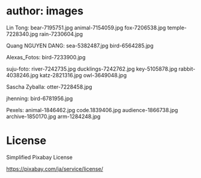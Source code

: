 
# author: images

Lin Tong: 
bear-7195751.jpg
animal-7154059.jpg
fox-7206538.jpg
temple-7228340.jpg
rain-7230604.jpg

Quang NGUYEN DANG:
sea-5382487.jpg
bird-6564285.jpg

Alexas_Fotos:
bird-7233900.jpg

suju-foto:
river-7242735.jpg
ducklings-7242762.jpg
key-5105878.jpg
rabbit-4038246.jpg
katz-2821316.jpg
owl-3649048.jpg

Sascha Zyballa:
otter-7228458.jpg

jhenning:
bird-6781956.jpg

Pexels:
animal-1846462.jpg
code.1839406.jpg
audience-1866738.jpg
archive-1850170.jpg
arm-1284248.jpg

# License

Simplified Pixabay License

https://pixabay.com/ja/service/license/
